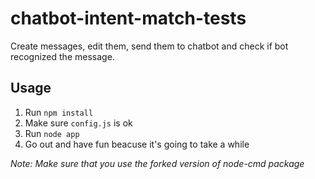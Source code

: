 # chatbot-intent-match-tests
Create messages, edit them, send them to chatbot and check if bot recognized the message.

## Usage

1. Run `npm install`
2. Make sure `config.js` is ok
3. Run `node app`
4. Go out and have fun beacuse it's going to take a while

_Note: Make sure that you use the forked version of node-cmd package_